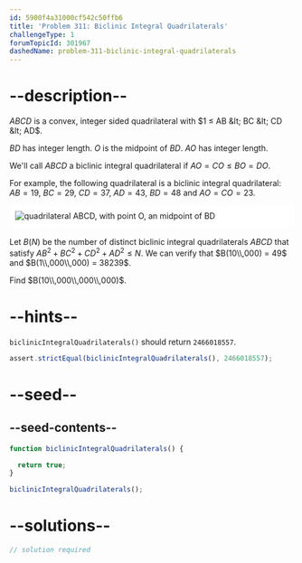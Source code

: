 ```yaml
---
id: 5900f4a31000cf542c50ffb6
title: 'Problem 311: Biclinic Integral Quadrilaterals'
challengeType: 1
forumTopicId: 301967
dashedName: problem-311-biclinic-integral-quadrilaterals
---
```


# --description--

$ABCD$ is a convex, integer sided quadrilateral with $1 ≤ AB &lt; BC &lt; CD &lt; AD$.

$BD$ has integer length. $O$ is the midpoint of $BD$. $AO$ has integer length.

We'll call $ABCD$ a biclinic integral quadrilateral if $AO = CO ≤ BO = DO$.

For example, the following quadrilateral is a biclinic integral quadrilateral: $AB = 19$, $BC = 29$, $CD = 37$, $AD = 43$, $BD = 48$ and $AO = CO = 23$.

<img alt="quadrilateral ABCD, with point O, an midpoint of BD" src="https://cdn.freecodecamp.org/curriculum/project-euler/biclinic-integral-quadrilaterals.gif" style="background-color: white; padding: 10px; display: block; margin-right: auto; margin-left: auto; margin-bottom: 1.2rem;">

Let $B(N)$ be the number of distinct biclinic integral quadrilaterals $ABCD$ that satisfy ${AB}^2 + {BC}^2 + {CD}^2 + {AD}^2 ≤ N$. We can verify that $B(10\\,000) = 49$ and $B(1\\,000\\,000) = 38239$.

Find $B(10\\,000\\,000\\,000)$.

# --hints--

`biclinicIntegralQuadrilaterals()` should return `2466018557`.

```js
assert.strictEqual(biclinicIntegralQuadrilaterals(), 2466018557);
```

# --seed--

## --seed-contents--

```js
function biclinicIntegralQuadrilaterals() {

  return true;
}

biclinicIntegralQuadrilaterals();
```

# --solutions--

```js
// solution required
```
